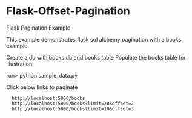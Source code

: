 # Flask-Offset-Pagination
Flask Pagination Example

This example demonstrates flask sql alchemy pagination with a books example.

Create a db with books.db and books table
Populate the books table for illustration

run> python sample_data.py 

Click below links to paginate

```
  http://localhost:5000/books
  http://localhost:5000/books?limit=20&offset=2
  http://localhost:5000/books?limit=10&offset=3
